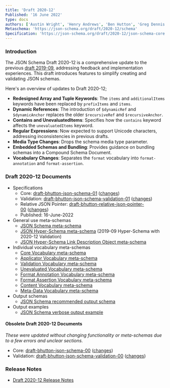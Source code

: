 ```yaml
---
title: 'Draft 2020-12'
Published: '16 June 2022'
type: docs
authors: ['Austin Wright', 'Henry Andrews', 'Ben Hutton', 'Greg Dennis']
Metaschema: 'https://json-schema.org/draft/2020-12/schema'
Specification: 'https://json-schema.org/draft/2020-12/json-schema-core.html'
---
```


### Introduction

The JSON Schema Draft 2020-12 is a comprehensive update to the previous [draft 2019-09](draft/2019-09), addressing feedback and implementation experiences. This draft introduces features to simplify creating and validating JSON schemas.

Here's an overview of updates to Draft 2020-12;

- **Redesigned Array and Tuple Keywords**: The `items` and `additionalItems` keywords have been replaced by `prefixItems` and `items`.
- **Dynamic References**: The introduction of `$dynamicRef` and `$dynamicAnchor` replaces the older `$recursiveRef` and `$recursiveAnchor`.
- **Contains and UnevaluatedItems**: Specifies how the `contains` keyword affects the `unevaluatedItems` keyword.
- **Regular Expressions**: Now expected to support Unicode characters, addressing inconsistencies in previous drafts.
- **Media Type Changes**: Drops the schema media type parameter.
- **Embedded Schemas and Bundling**: Provides guidance on bundling schemas into a Compound Schema Document.
- **Vocabulary Changes**: Separates the `format` vocabulary into `format-annotation` and `format-assertion`.

### Draft 2020-12 Documents

- Specifications
  - Core: [draft-bhutton-json-schema-01](https://json-schema.org/draft/2020-12/draft-bhutton-json-schema-01.html) ([changes](https://json-schema.org/draft/2020-12/draft-bhutton-json-schema-01.html#appendix-G))
  - Validation: [draft-bhutton-json-schema-validation-01](https://json-schema.org/draft/2020-12/draft-bhutton-json-schema-validation-01.html) ([changes](https://json-schema.org/draft/2020-12/draft-bhutton-json-schema-validation-01.html#appendix-C))
  - Relative JSON Pointer: [draft-bhutton-relative-json-pointer-00](https://tools.ietf.org/html/draft-bhutton-relative-json-pointer-00) ([changes](https://tools.ietf.org/html/draft-bhutton-relative-json-pointer-00#appendix-A))
  - Published: 16-June-2022
- General use meta-schemas
  - [JSON Schema meta-schema](https://json-schema.org/draft/2020-12/schema)
  - [JSON Hyper-Schema meta-schema](https://json-schema.org/draft/2020-12/hyper-schema) (2019-09 Hyper-Schema with 2020-12 Validation)
  - [JSON Hyper-Schema Link Description Object meta-schema](https://json-schema.org/draft/2020-12/links)
- Individual vocabulary meta-schemas
  - [Core Vocabulary meta-schema](https://json-schema.org/draft/2020-12/meta/core)
  - [Applicator Vocabulary meta-schema](https://json-schema.org/draft/2020-12/meta/applicator)
  - [Validation Vocabulary meta-schema](https://json-schema.org/draft/2020-12/meta/validation)
  - [Unevaluated Vocabulary meta-schema](https://json-schema.org/draft/2020-12/meta/unevaluated)
  - [Format Annotation Vocabulary meta-schema](https://json-schema.org/draft/2020-12/meta/format-annotation)
  - [Format Assertion Vocabulary meta-schema](https://json-schema.org/draft/2020-12/meta/format-assertion)
  - [Content Vocabulary meta-schema](https://json-schema.org/draft/2020-12/meta/content)
  - [Meta-Data Vocabulary meta-schema](https://json-schema.org/draft/2020-12/meta/meta-data)
- Output schemas
  - [JSON Schema recommended output schema](https://json-schema.org/draft/2020-12/output/schema)
- Output examples
  - [JSON Schema verbose output example](https://json-schema.org/draft/2020-12/output/verbose-example)

#### Obsolete Draft 2020-12 Documents

_These were updated without changing functionality or meta-schemas due to a few errors and unclear sections._

- Core: [draft-bhutton-json-schema-00](https://json-schema.org/draft/2020-12/draft-bhutton-json-schema-00.html) ([changes](https://json-schema.org/draft/2020-12/draft-bhutton-json-schema-00.html#rfc.appendix.G))
- Validation: [draft-bhutton-json-schema-validation-00](https://json-schema.org/draft/2020-12/draft-bhutton-json-schema-validation-00.html) ([changes](https://json-schema.org/draft/2020-12/draft-bhutton-json-schema-validation-00.html#rfc.appendix.C))

### Release Notes

- [Draft 2020-12 Release Notes](../draft/2020-12/release-notes)
